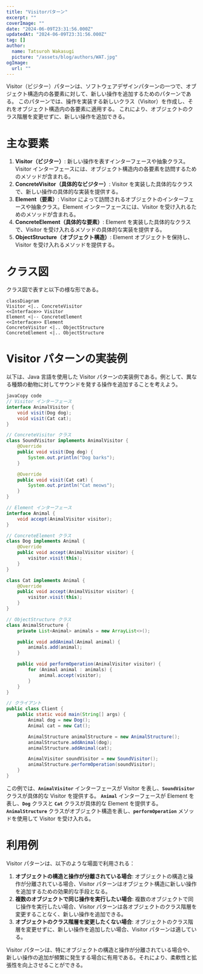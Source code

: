 ```yaml
---
title: "Visitorパターン"
excerpt: ""
coverImage: ""
date: "2024-06-09T23:31:56.000Z"
updatedAt: "2024-06-09T23:31:56.000Z"
tag: []
author:
  name: Tatsuroh Wakasugi
  picture: "/assets/blog/authors/WAT.jpg"
ogImage:
  url: ""
---
```


Visitor（ビジター）パターンは、ソフトウェアデザインパターンの一つで、オブジェクト構造内の各要素に対して、新しい操作を追加するためのパターンである。
このパターンでは、操作を実装する新しいクラス（Visitor）を作成し、それをオブジェクト構造内の各要素に適用する。
これにより、オブジェクトのクラス階層を変更せずに、新しい操作を追加できる。

# **主な要素**

1. **Visitor（ビジター）**: 新しい操作を表すインターフェースや抽象クラス。Visitor インターフェースには、オブジェクト構造内の各要素を訪問するためのメソッドが含まれる。
2. **ConcreteVisitor（具体的なビジター）**: Visitor を実装した具体的なクラスで、新しい操作の具体的な実装を提供する。
3. **Element（要素）**: Visitor によって訪問されるオブジェクトのインターフェースや抽象クラス。Element インターフェースには、Visitor を受け入れるためのメソッドが含まれる。
4. **ConcreteElement（具体的な要素）**: Element を実装した具体的なクラスで、Visitor を受け入れるメソッドの具体的な実装を提供する。
5. **ObjectStructure（オブジェクト構造）**: Element オブジェクトを保持し、Visitor を受け入れるメソッドを提供する。

# クラス図

クラス図で表すと以下の様な形である。

```mermaid
classDiagram
Visitor <|.. ConcreteVisitor
<<Interface>> Visitor
Element <|-- ConcreteElement
<<Interface>> Element
ConcreteVisitor <|.. ObjectStructure
ConcreteElement <|.. ObjectStructure
```

# **Visitor パターンの実装例**

以下は、Java 言語を使用した Visitor パターンの実装例である。例として、異なる種類の動物に対してサウンドを発する操作を追加することを考えよう。

```java
javaCopy code
// Visitor インターフェース
interface AnimalVisitor {
    void visit(Dog dog);
    void visit(Cat cat);
}

// ConcreteVisitor クラス
class SoundVisitor implements AnimalVisitor {
    @Override
    public void visit(Dog dog) {
        System.out.println("Dog barks");
    }

    @Override
    public void visit(Cat cat) {
        System.out.println("Cat meows");
    }
}

// Element インターフェース
interface Animal {
    void accept(AnimalVisitor visitor);
}

// ConcreteElement クラス
class Dog implements Animal {
    @Override
    public void accept(AnimalVisitor visitor) {
        visitor.visit(this);
    }
}

class Cat implements Animal {
    @Override
    public void accept(AnimalVisitor visitor) {
        visitor.visit(this);
    }
}

// ObjectStructure クラス
class AnimalStructure {
    private List<Animal> animals = new ArrayList<>();

    public void addAnimal(Animal animal) {
        animals.add(animal);
    }

    public void performOperation(AnimalVisitor visitor) {
        for (Animal animal : animals) {
            animal.accept(visitor);
        }
    }
}

// クライアント
public class Client {
    public static void main(String[] args) {
        Animal dog = new Dog();
        Animal cat = new Cat();

        AnimalStructure animalStructure = new AnimalStructure();
        animalStructure.addAnimal(dog);
        animalStructure.addAnimal(cat);

        AnimalVisitor soundVisitor = new SoundVisitor();
        animalStructure.performOperation(soundVisitor);
    }
}

```

この例では、**`AnimalVisitor`** インターフェースが Visitor を表し、**`SoundVisitor`** クラスが具体的な Visitor を提供する。
**`Animal`** インターフェースが Element を表し、**`Dog`** クラスと **`Cat`** クラスが具体的な Element を提供する。
**`AnimalStructure`** クラスがオブジェクト構造を表し、**`performOperation`** メソッドを使用して Visitor を受け入れる。

# **利用例**

Visitor パターンは、以下のような場面で利用される：

1. **オブジェクトの構造と操作が分離されている場合**: オブジェクトの構造と操作が分離されている場合、Visitor パターンはオブジェクト構造に新しい操作を追加するための効果的な手段となる。
2. **複数のオブジェクトで同じ操作を実行したい場合**: 複数のオブジェクトで同じ操作を実行したい場合、Visitor パターンは各オブジェクトのクラス階層を変更することなく、新しい操作を追加できる。
3. **オブジェクトのクラス階層を変更したくない場合**: オブジェクトのクラス階層を変更せずに、新しい操作を追加したい場合、Visitor パターンは適している。

Visitor パターンは、特にオブジェクトの構造と操作が分離されている場合や、新しい操作の追加が頻繁に発生する場合に有用である。それにより、柔軟性と拡張性を向上させることができる。
